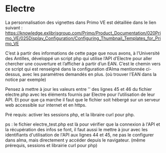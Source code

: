 # Electre

La personnalisation des vignettes dans Primo VE est détaillée dans le lien suivant : 
https://knowledge.exlibrisgroup.com/Primo/Product_Documentation/020Primo_VE/025Display_Configuration/Configuring_Thumbnail_Templates_for_Primo_VE

C’est à partir des informations de cette page que nous avons, à l’Université des Antilles, développé un script php qui utilise l’API d’Electre pour aller chercher une couverture et l’afficher à partir d’un EAN.
C’est le chemin vers ce script qui est renseigné dans la configuration d’Alma mentionnée ci-dessus, avec les paramètres demandés en plus. (où trouver l’EAN dans la notice par exemple)

Pensez à mettre à jour les valeurs entre '' des lignes 45 et 46 du fichier electre.php avec les éléments fournis par Electre pour l’utilisation de leur API.
Et pour que ça marche il faut que le fichier soit hébergé sur un serveur web accessible sur internet et en https.

Pré requis: activer les sessions php, et la libraire curl pour php.

ps : le fichier electre_test.php est là pour vérifier que la connexion à l'API et la récupération des infos se font, il faut aussi le mettre à jour avec les identifiants  d'utilisation de l'API aux lignes 44 et 45, ne pas le configurer dans alma, mais directement y accéder depuis le navigateur. (même prérequis, sessions et librairie curl pour php)
